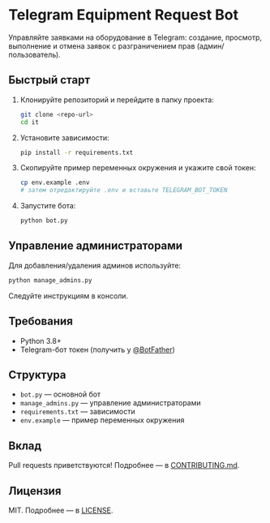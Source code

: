 # Telegram Equipment Request Bot

Управляйте заявками на оборудование в Telegram: создание, просмотр, выполнение и отмена заявок с разграничением прав (админ/пользователь).

## Быстрый старт

1. Клонируйте репозиторий и перейдите в папку проекта:
   ```bash
   git clone <repo-url>
   cd it
   ```
2. Установите зависимости:
   ```bash
   pip install -r requirements.txt
   ```
3. Скопируйте пример переменных окружения и укажите свой токен:
   ```bash
   cp env.example .env
   # затем отредактируйте .env и вставьте TELEGRAM_BOT_TOKEN
   ```
4. Запустите бота:
   ```bash
   python bot.py
   ```

## Управление администраторами

Для добавления/удаления админов используйте:
```bash
python manage_admins.py
```
Следуйте инструкциям в консоли.

## Требования
- Python 3.8+
- Telegram-бот токен (получить у [@BotFather](https://t.me/BotFather))

## Структура
- `bot.py` — основной бот
- `manage_admins.py` — управление администраторами
- `requirements.txt` — зависимости
- `env.example` — пример переменных окружения

## Вклад
Pull requests приветствуются! Подробнее — в [CONTRIBUTING.md](CONTRIBUTING.md).

## Лицензия
MIT. Подробнее — в [LICENSE](LICENSE). 
